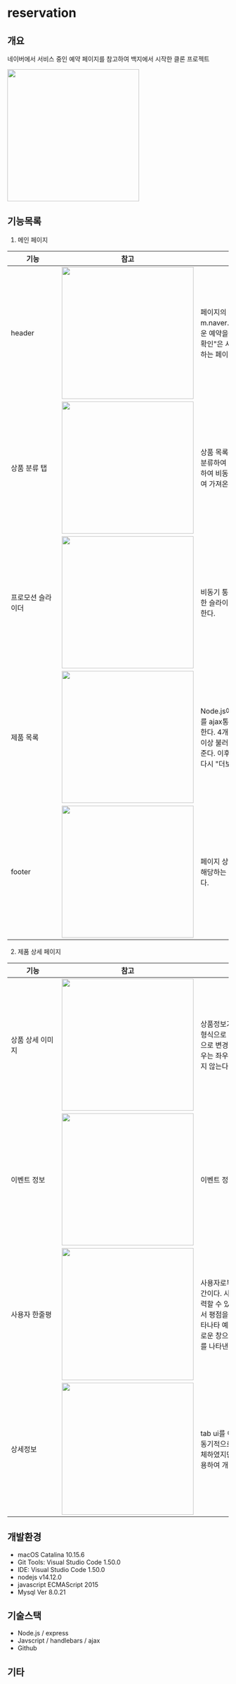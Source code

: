 # reservation

## 개요
네이버에서 서비스 중인 예약 페이지를 참고하여 백지에서 시작한 클론 프로젝트

<img src="https://user-images.githubusercontent.com/44011462/94556497-21c86d80-0298-11eb-88ae-685ac13fdda7.gif" width=300px>

## 기능목록

1. 메인 페이지

<table>
<thead>
<tr>
<th><div style="width:100px">기능</div></th>
<th><div style="width:300px">참고</div></th>
<th><div style="width:300px">설명</div></th>
</tr>
</thead>
<tbody>
<tr>
<td>header</td>
<td><a target="_blank" rel="noopener noreferrer" href="https://user-images.githubusercontent.com/44011462/95681262-c2fcdf80-0c19-11eb-92c0-7f7e6360ae59.png"><img src="https://user-images.githubusercontent.com/44011462/95681262-c2fcdf80-0c19-11eb-92c0-7f7e6360ae59.png" width="300px" style="max-width:100%;"></a></td>
<td>페이지의 header부분이다. 로고는 m.naver.com으로 연결되며 "예약"은 새로운 예약을 진행하는 페이지로 연결되며 "예약확인"은 사용자별 예약현황을 확인하고 수정하는 페이지로 연결된다.</td>
</tr>
<tr>
<td>상품 분류 탭</td>
<td><a target="_blank" rel="noopener noreferrer" href="https://user-images.githubusercontent.com/44011462/95675866-3f30fc00-0bf5-11eb-9e23-28fb4500c30a.gif"><img src="https://user-images.githubusercontent.com/44011462/95675866-3f30fc00-0bf5-11eb-9e23-28fb4500c30a.gif" width="300px" style="max-width:100%;"></a></td>
<td>상품 목록을 전시, 뮤지컬 등의 category로 분류하여 보여주는 tab ui. ajax 통신을 이용하여 비동기적으로 상품을 카테고리로 분류하여 가져온다.</td>
</tr>
<tr>
<td>프로모션 슬라이더</td>
<td><a target="_blank" rel="noopener noreferrer" href="https://user-images.githubusercontent.com/44011462/95675481-95e90680-0bf2-11eb-831b-d3e907821bfc.gif"><img src="https://user-images.githubusercontent.com/44011462/95675481-95e90680-0bf2-11eb-831b-d3e907821bfc.gif" width="300px" style="max-width:100%;"></a></td>
<td>비동기 통신으로 얻은 promotion 목록을 무한 슬라이딩 효과를 이용하여 자동으로 노출한다.</td>
</tr>
<tr>
<td>제품 목록</td>
<td><a target="_blank" rel="noopener noreferrer" href="https://user-images.githubusercontent.com/44011462/95680232-191a5480-0c13-11eb-950d-366bde388920.gif"><img src="https://user-images.githubusercontent.com/44011462/95680232-191a5480-0c13-11eb-950d-366bde388920.gif" width="300px" style="max-width:100%;"></a></td>
<td>Node.js에서 api로 제공되는 product의 list를 ajax통신으로 비동기적으로 불러와서 표현한다. 4개 단위로 api를 요청하여 표현하며 더이상 불러올 정보가 없다면 "더보기"를 없애준다. 이후 제품 분류 tab을 새롭게 선택하면 다시 "더보기"를 표시한다.</td>
</tr>
<tr>
<td>footer</td>
<td><a target="_blank" rel="noopener noreferrer" href="https://user-images.githubusercontent.com/44011462/95680723-9f846580-0c16-11eb-83e4-fb7eff87428b.png"><img src="https://user-images.githubusercontent.com/44011462/95680723-9f846580-0c16-11eb-83e4-fb7eff87428b.png" width="300px" style="max-width:100%;"></a></td>
<td>페이지 상단으로 올라가는 버튼과 페이지에 해당하는 disclaimer등의 정보등이 담겨있다.</td>
</tr>
</tbody>
</table>
<!-- 
| <div style="width:100px">기능</div> | <div style="width:300px">참고</div> | <div style="width:300px">설명<div> | 
| --- | --- | --- |
| header | <img src="https://user-images.githubusercontent.com/44011462/95681262-c2fcdf80-0c19-11eb-92c0-7f7e6360ae59.png" width=300px>   | 페이지의 header부분이다. 로고는 m.naver.com으로 연결되며 "예약"은 새로운 예약을 진행하는 페이지로 연결되며 "예약확인"은 사용자별 예약현황을 확인하고 수정하는 페이지로 연결된다. |
| 상품 분류 탭 | <img src="https://user-images.githubusercontent.com/44011462/95675866-3f30fc00-0bf5-11eb-9e23-28fb4500c30a.gif" width=300px>   | 상품 목록을 전시, 뮤지컬 등의 category로 분류하여 보여주는 tab ui. ajax 통신을 이용하여 비동기적으로 상품을 카테고리로 분류하여 가져온다.  |
| 프로모션 슬라이더 | <img src="https://user-images.githubusercontent.com/44011462/95675481-95e90680-0bf2-11eb-831b-d3e907821bfc.gif" width=300px> | 비동기 통신으로 얻은 promotion 목록을 무한 슬라이딩 효과를 이용하여 자동으로 노출한다.  |
| 제품 목록 | <img src="https://user-images.githubusercontent.com/44011462/95680232-191a5480-0c13-11eb-950d-366bde388920.gif" width=300px> | Node.js에서 api로 제공되는 product의 list를 ajax통신으로 비동기적으로 불러와서 표현한다. 4개 단위로 api를 요청하여 표현하며 더이상 불러올 정보가 없다면 "더보기"를 없애준다. 이후 제품 분류 tab을 새롭게 선택하면 다시 "더보기"를 표시한다.  |
| footer | <img src="https://user-images.githubusercontent.com/44011462/95680723-9f846580-0c16-11eb-83e4-fb7eff87428b.png" width=300px> | 페이지 상단으로 올라가는 버튼과 페이지에 해당하는 disclaimer등의 정보등이 담겨있다. | -->


2. 제품 상세 페이지

<table>
<thead>
<tr>
<th><div style="width:100px">기능</div></th>
<th><div style="width:300px">참고</div></th>
<th><div style="width:300px">설명</div></th>
</tr>
</thead>
<tbody>
<tr>
<td>상품 상세 이미지</td>
<td><a target="_blank" rel="noopener noreferrer" href="https://user-images.githubusercontent.com/44011462/95680565-9777f600-0c15-11eb-90cc-61a82a42c3b2.png"><img src="https://user-images.githubusercontent.com/44011462/95680565-9777f600-0c15-11eb-90cc-61a82a42c3b2.png" width="300px" style="max-width:100%;"></a></td>
<td>상품정보가 담겨있는 이미지가 무한슬라이드 형식으로 제공된다. 슬라이드는 1.2초를 간격으로 변경된다. 제공되는 이미지가 1개인 경우는 좌우로 이동하는 기능의 버튼이 표시되지 않는다.</td>
</tr>
<tr>
<td>이벤트 정보</td>
<td><a target="_blank" rel="noopener noreferrer" href="https://user-images.githubusercontent.com/44011462/95680619-ec1b7100-0c15-11eb-9cc9-6e651945deeb.png"><img src="https://user-images.githubusercontent.com/44011462/95680619-ec1b7100-0c15-11eb-9cc9-6e651945deeb.png" width="300px" style="max-width:100%;"></a></td>
<td>이벤트 정보를 나태는 공간이다.</td>
</tr>
<tr>
<td>사용자 한줄평</td>
<td><a target="_blank" rel="noopener noreferrer" href="https://user-images.githubusercontent.com/44011462/95680632-048b8b80-0c16-11eb-9614-9eea61606d2b.png"><img src="https://user-images.githubusercontent.com/44011462/95680632-048b8b80-0c16-11eb-9614-9eea61606d2b.png" width="300px" style="max-width:100%;"></a></td>
<td>사용자로부터 입력받은 코멘트를 나타내는 공간이다. 사용자는 한줄평, 이미지, 평점등을 입력할 수 있고 Node.js가 제공하는 api수준에서 평점을 계산하여 제공한다. 4개 단위로 나타나타 예매자 한줄평 더보기를 이용하면 새로운 창으로 redirection되어 더 자세한 정보를 나타낸다.</td>
</tr>
<tr>
<td>상세정보</td>
<td><a target="_blank" rel="noopener noreferrer" href="https://user-images.githubusercontent.com/44011462/95680685-64823200-0c16-11eb-9678-f0d30b7bbdbc.png"><img src="https://user-images.githubusercontent.com/44011462/95680685-64823200-0c16-11eb-9678-f0d30b7bbdbc.png" width="300px" style="max-width:100%;"></a></td>
<td>tab ui를 이용하여 상세정보와 오시는길을 비동기적으로 나타낸다. 길안내는 이미지로 대체하였지만 네이버 지도등의 open api를 이용하여 개산할 예정이다.</td>
</tr>
</tbody>
</table>
<!-- 
| <div style="width:100px">기능</div> | <div style="width:300px">참고</div> | <div style="width:300px">설명<div> | 
| --- | --- | --- |
| 상품 상세 이미지 | <img src="https://user-images.githubusercontent.com/44011462/95680565-9777f600-0c15-11eb-90cc-61a82a42c3b2.png" width=300px>   | 상품정보가 담겨있는 이미지가 무한슬라이드 형식으로 제공된다. 슬라이드는 1.2초를 간격으로 변경된다. 제공되는 이미지가 1개인 경우는 좌우로 이동하는 기능의 버튼이 표시되지 않는다. |
| 이벤트 정보 | <img src="https://user-images.githubusercontent.com/44011462/95680619-ec1b7100-0c15-11eb-9cc9-6e651945deeb.png" width=300px>   | 이벤트 정보를 나태는 공간이다.  |
| 사용자 한줄평 | <img src="https://user-images.githubusercontent.com/44011462/95680632-048b8b80-0c16-11eb-9614-9eea61606d2b.png" width=300px>   | 사용자로부터 입력받은 코멘트를 나타내는 공간이다. 사용자는 한줄평, 이미지, 평점등을 입력할 수 있고 Node.js가 제공하는 api수준에서 평점을 계산하여 제공한다. 4개 단위로 나타나타 예매자 한줄평 더보기를 이용하면 새로운 창으로 redirection되어 더 자세한 정보를 나타낸다. |
| 상세정보 | <img src="https://user-images.githubusercontent.com/44011462/95680685-64823200-0c16-11eb-9678-f0d30b7bbdbc.png" width=300px>   | tab ui를 이용하여 상세정보와 오시는길을 비동기적으로 나타낸다. 길안내는 이미지로 대체하였지만 네이버 지도등의 open api를 이용하여 개산할 예정이다. | -->


## 개발환경
- macOS Catalina 10.15.6
- Git Tools: Visual Studio Code 1.50.0
- IDE: Visual Studio Code 1.50.0
- nodejs v14.12.0
- javascript ECMAScript 2015
- Mysql Ver 8.0.21 

## 기술스택
- Node.js / express
- Javscript / handlebars / ajax
- Github

## 기타
